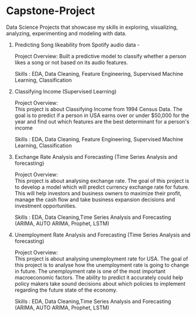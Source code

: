 # Capstone-Project
Data Science Projects that showcase my skills in exploring, visualizing, analyzing, experimenting and modeling with data. 

1. Predicting Song likeability from Spotify audio data - 

    Project Overview:
    Built a predictive model to classify whether a person likes a song or not based on its audio features.

    Skills : EDA, Data Cleaning, Feature Engineering, Supervised Machine Learning, Classification

2. Classifying Income (Supervised Learning)

    Project Overview:  
    This project is about Classifying Income from 1994 Census Data. The goal is to predict if a person in USA earns over or under $50,000     for the year and find out which features are the best determinant for a person's income 

    Skills : EDA, Data Cleaning, Feature Engineering, Supervised Machine Learning, Classification


3. Exchange Rate Analysis and Forecasting (Time Series Analysis and forecasting)

    Project Overview:  
    This project is about analysing exchange rate. The goal of this project is to develop a model which will predict currency exchange  rate for future. This will help investors and business owners to maximize their profit, manage the cash flow and take business expansion  decisions and investment opportunities.

    Skills : EDA, Data Cleaning,Time Series Analysis and Forecasting (ARIMA, AUTO ARIMA, Prophet, LSTM)

4. Unemployment Rate Analysis and Forecasting (Time Series Analysis and forecasting)

    Project Overview:  
    This project is about analysing unemployment rate for USA. The goal of this project is to analyse how the unemployment rate is going to change in future. The unemployment rate is one of the most important macroeconomic factors. The ability to predict it accurately could help policy makers take sound decisions about which policies to implement regarding the future state of the economy. 

    Skills : EDA, Data Cleaning,Time Series Analysis and Forecasting (ARIMA, AUTO ARIMA, Prophet, LSTM)


